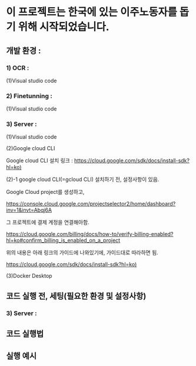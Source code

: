 # 이 프로젝트는 한국에 있는 이주노동자를 돕기 위해 시작되었습니다.

## 개발 환경 :
### 1) OCR :
(1)Visual studio code
### 2) Finetunning :
(1)Visual studio code
### 3) Server :
(1)Visual studio code

(2)Google cloud CLI 

Google cloud CLI 설치 링크 : <https://cloud.google.com/sdk/docs/install-sdk?hl=ko)>



(2)-1
google cloud CLI(=gcloud CLI) 설치하기 전, 설정사항이 있음.

Google Cloud project를 생성하고,

<https://console.cloud.google.com/projectselector2/home/dashboard?inv=1&invt=Abqj6A> 

그 프로젝트에 결제 계정을 연결해아함.

<https://cloud.google.com/billing/docs/how-to/verify-billing-enabled?hl=ko#confirm_billing_is_enabled_on_a_project>

위의 내용은 아래 링크의 가이드에 나와있기에, 가이드대로 따라하면 됨.

<https://cloud.google.com/sdk/docs/install-sdk?hl=ko)>

(3)Docker Desktop



## 코드 실행 전, 세팅(필요한 환경 및 설정사항)

### 3) Server : 

###

## 코드 실행법

## 실행 예시

